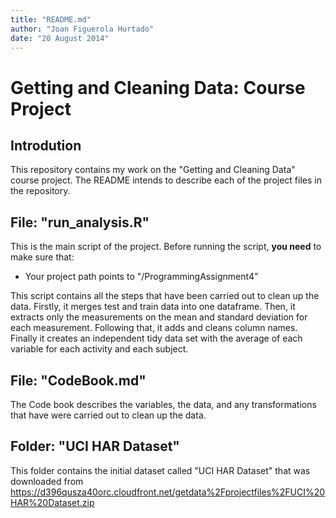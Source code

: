 ```yaml
---
title: "README.md"
author: "Joan Figuerola Hurtado"
date: "20 August 2014"
---
```


# Getting and Cleaning Data: Course Project

## Introdution
This repository contains my work on the "Getting and Cleaning Data" course project. The README intends to describe each of the project files in the repository.

## File: "run_analysis.R"
This is the main script of the project. Before running the script, **you need** to make sure that:

* Your project path points to "/ProgrammingAssignment4"

This script contains all the steps that have been carried out to clean up the data. Firstly, it merges test and train data into one dataframe. Then, it extracts only the measurements on the mean and standard deviation for each measurement. Following that, it adds and cleans column names. Finally it creates an independent tidy data set with the average of each variable for each activity and each subject. 

## File: "CodeBook.md"
The Code book describes the variables, the data, and any transformations that have were carried out to clean up the data.

## Folder: "UCI HAR Dataset"
This folder contains the initial dataset called "UCI HAR Dataset" that was downloaded from <https://d396qusza40orc.cloudfront.net/getdata%2Fprojectfiles%2FUCI%20HAR%20Dataset.zip>